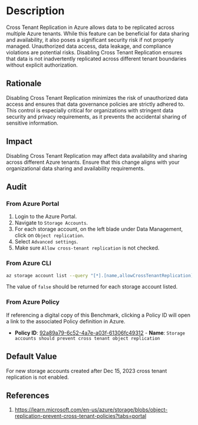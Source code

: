 # Description

Cross Tenant Replication in Azure allows data to be replicated across multiple Azure tenants. While this feature can be beneficial for data sharing and availability, it also poses a significant security risk if not properly managed. Unauthorized data access, data leakage, and compliance violations are potential risks. Disabling Cross Tenant Replication ensures that data is not inadvertently replicated across different tenant boundaries without explicit authorization.

## Rationale

Disabling Cross Tenant Replication minimizes the risk of unauthorized data access and ensures that data governance policies are strictly adhered to. This control is especially critical for organizations with stringent data security and privacy requirements, as it prevents the accidental sharing of sensitive information.

## Impact

Disabling Cross Tenant Replication may affect data availability and sharing across different Azure tenants. Ensure that this change aligns with your organizational data sharing and availability requirements.

## Audit

### From Azure Portal

1. Login to the Azure Portal.
2. Navigate to `Storage Accounts`.
3. For each storage account, on the left blade under Data Management, click on `Object replication`.
4. Select `Advanced settings`.
5. Make sure `Allow cross-tenant replication` is not checked.

### From Azure CLI

```sh
az storage account list --query "[*].[name,allowCrossTenantReplication]"
```

The value of `false` should be returned for each storage account listed.

### From Azure Policy

If referencing a digital copy of this Benchmark, clicking a Policy ID will open a link to the associated Policy definition in Azure.

- **Policy ID**: [92a89a79-6c52-4a7e-a03f-61306fc49312](https://portal.azure.com/#view/Microsoft_Azure_Policy/PolicyDetailBlade/definitionId/%2Fproviders%2FMicrosoft.Authorization%2FpolicyDefinitions%92a89a79-6c52-4a7e-a03f-61306fc49312) - **Name**: `Storage accounts should prevent cross tenant object replication`

## Default Value

For new storage accounts created after Dec 15, 2023 cross tenant replication is not enabled.

## References

1. <https://learn.microsoft.com/en-us/azure/storage/blobs/object-replication-prevent-cross-tenant-policies?tabs=portal>

